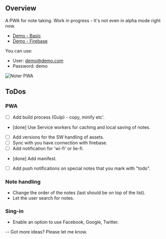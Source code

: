 ## Overview

A PWA for note taking.
Work in progress - It's not even in alpha mode right now.

* [Demo - Basic](https://noter-1.firebaseapp.com/index-pwa.html)
* [Demo - Firebase](https://noter-1.firebaseapp.com/) 

You can use: 
  * User: demo@demo.com 
  * Password: demo

![Noter PWA](https://noter-1.firebaseapp.com/noter-1-pwa.png)

## ToDos

### PWA
* [ ] Add build process (Gulp) - copy, minify etc'.
* [done] Use Service workers for caching and local saving of notes.
* [ ] Add versions for the SW handling of assets.
* [ ] Sync with you have connection with firebase.
* [ ] Add notification for 'wi-fi' or lie-fi.
* [done] Add manifest.
* [ ] Add push notifications on special notes that you mark with "todo".

### Note handling
* Change the order of the notes (last should be on top of the list).
* Let the user search for notes.

### Sing-in
* Enable an option to use Facebook, Google, Twitter.

--
Got more ideas? Please let me know.